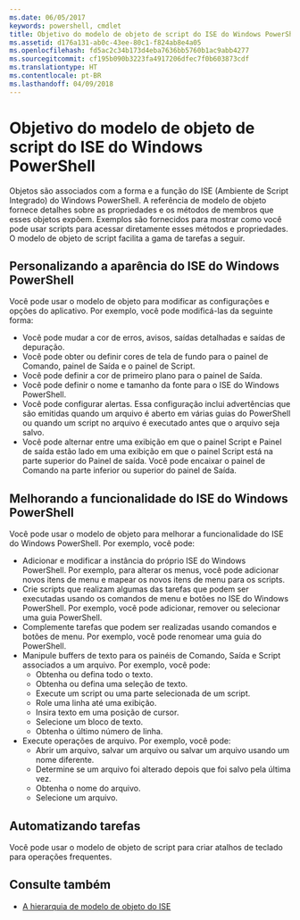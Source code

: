 ```yaml
---
ms.date: 06/05/2017
keywords: powershell, cmdlet
title: Objetivo do modelo de objeto de script do ISE do Windows PowerShell
ms.assetid: d176a131-ab0c-43ee-80c1-f824ab8e4a05
ms.openlocfilehash: fd5ac2c34b173d4eba7636bb5760b1ac9abb4277
ms.sourcegitcommit: cf195b090b3223fa4917206dfec7f0b603873cdf
ms.translationtype: HT
ms.contentlocale: pt-BR
ms.lasthandoff: 04/09/2018
---
```

# <a name="purpose-of-the-windows-powershell-ise-scripting-object-model"></a>Objetivo do modelo de objeto de script do ISE do Windows PowerShell

Objetos são associados com a forma e a função do ISE (Ambiente de Script Integrado) do Windows PowerShell. A referência de modelo de objeto fornece detalhes sobre as propriedades e os métodos de membros que esses objetos expõem. Exemplos são fornecidos para mostrar como você pode usar scripts para acessar diretamente esses métodos e propriedades. O modelo de objeto de script facilita a gama de tarefas a seguir.

## <a name="customizing-the-appearance-of-windows-powershell-ise"></a>Personalizando a aparência do ISE do Windows PowerShell

Você pode usar o modelo de objeto para modificar as configurações e opções do aplicativo. Por exemplo, você pode modificá-las da seguinte forma:

- Você pode mudar a cor de erros, avisos, saídas detalhadas e saídas de depuração.
- Você pode obter ou definir cores de tela de fundo para o painel de Comando, painel de Saída e o painel de Script.
- Você pode definir a cor de primeiro plano para o painel de Saída.
- Você pode definir o nome e tamanho da fonte para o ISE do Windows PowerShell.
- Você pode configurar alertas. Essa configuração inclui advertências que são emitidas quando um arquivo é aberto em várias guias do PowerShell ou quando um script no arquivo é executado antes que o arquivo seja salvo.
- Você pode alternar entre uma exibição em que o painel Script e Painel de saída estão lado em uma exibição em que o painel Script está na parte superior do Painel de saída. Você pode encaixar o painel de Comando na parte inferior ou superior do painel de Saída.

## <a name="enhancing-the-functionality-of-windows-powershell-ise"></a>Melhorando a funcionalidade do ISE do Windows PowerShell

Você pode usar o modelo de objeto para melhorar a funcionalidade do ISE do Windows PowerShell. Por exemplo, você pode:

- Adicionar e modificar a instância do próprio ISE do Windows PowerShell. Por exemplo, para alterar os menus, você pode adicionar novos itens de menu e mapear os novos itens de menu para os scripts.
- Crie scripts que realizam algumas das tarefas que podem ser executadas usando os comandos de menu e botões no ISE do Windows PowerShell. Por exemplo, você pode adicionar, remover ou selecionar uma guia PowerShell.
- Complemente tarefas que podem ser realizadas usando comandos e botões de menu. Por exemplo, você pode renomear uma guia do PowerShell.
- Manipule buffers de texto para os painéis de Comando, Saída e Script associados a um arquivo. Por exemplo, você pode:
  - Obtenha ou defina todo o texto.
  - Obtenha ou defina uma seleção de texto.
  - Execute um script ou uma parte selecionada de um script.
  - Role uma linha até uma exibição.
  - Insira texto em uma posição de cursor.
  - Selecione um bloco de texto.
  - Obtenha o último número de linha.
- Execute operações de arquivo. Por exemplo, você pode:
  - Abrir um arquivo, salvar um arquivo ou salvar um arquivo usando um nome diferente.
  - Determine se um arquivo foi alterado depois que foi salvo pela última vez.
  - Obtenha o nome do arquivo.
  - Selecione um arquivo.

## <a name="automating-tasks"></a>Automatizando tarefas

Você pode usar o modelo de objeto de script para criar atalhos de teclado para operações frequentes.

## <a name="see-also"></a>Consulte também

- [A hierarquia de modelo de objeto do ISE](The-ISE-Object-Model-Hierarchy.md)